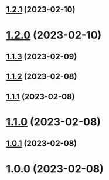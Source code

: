 ## [1.2.1](https://github.com/acelectic/tom-tom-manager/compare/v1.2.0...v1.2.1) (2023-02-10)

# [1.2.0](https://github.com/acelectic/tom-tom-manager/compare/v1.1.3...v1.2.0) (2023-02-10)

## [1.1.3](https://github.com/acelectic/tom-tom-manager/compare/v1.1.2...v1.1.3) (2023-02-09)

## [1.1.2](https://github.com/acelectic/tom-tom-manager/compare/v1.1.1...v1.1.2) (2023-02-08)

## [1.1.1](https://github.com/acelectic/tom-tom-manager/compare/v1.1.0...v1.1.1) (2023-02-08)

# [1.1.0](https://github.com/acelectic/tom-tom-manager/compare/v1.0.1...v1.1.0) (2023-02-08)

## [1.0.1](https://github.com/acelectic/tom-tom-manager/compare/v1.0.0...v1.0.1) (2023-02-08)

# 1.0.0 (2023-02-08)
